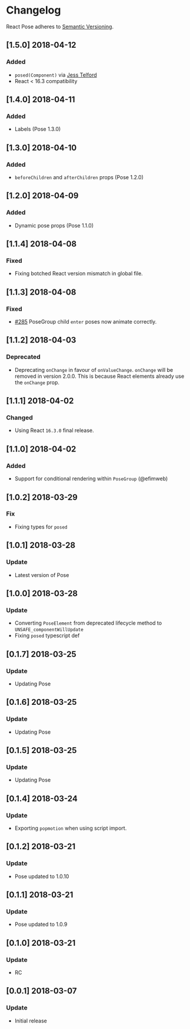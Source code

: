 # Changelog

React Pose adheres to [Semantic Versioning](http://semver.org/).

## [1.5.0] 2018-04-12

### Added

- `posed(Component)` via [Jess Telford](https://twitter.com/jesstelford)
- React < 16.3 compatibility

## [1.4.0] 2018-04-11

### Added

- Labels (Pose 1.3.0)

## [1.3.0] 2018-04-10

### Added

- `beforeChildren` and `afterChildren` props (Pose 1.2.0)

## [1.2.0] 2018-04-09

### Added

- Dynamic pose props (Pose 1.1.0)

## [1.1.4] 2018-04-08

### Fixed

- Fixing botched React version mismatch in global file.

## [1.1.3] 2018-04-08

### Fixed

- [#285](https://github.com/Popmotion/popmotion/issues/285) PoseGroup child `enter` poses now animate correctly.

## [1.1.2] 2018-04-03

### Deprecated

- Deprecating `onChange` in favour of `onValueChange`. `onChange` will be removed in version 2.0.0. This is because React elements already use the `onChange` prop.

## [1.1.1] 2018-04-02

### Changed

- Using React `16.3.0` final release.

## [1.1.0] 2018-04-02

### Added

- Support for conditional rendering within `PoseGroup` (@efimweb)

## [1.0.2] 2018-03-29

### Fix

- Fixing types for `posed`

## [1.0.1] 2018-03-28

### Update

- Latest version of Pose

## [1.0.0] 2018-03-28

### Update

- Converting `PoseElement` from deprecated lifecycle method to `UNSAFE_componentWillUpdate`
- Fixing `posed` typescript def

## [0.1.7] 2018-03-25

### Update

- Updating Pose

## [0.1.6] 2018-03-25

### Update

- Updating Pose

## [0.1.5] 2018-03-25

### Update

- Updating Pose

## [0.1.4] 2018-03-24

### Update

- Exporting `popmotion` when using script import.

## [0.1.2] 2018-03-21

### Update

- Pose updated to 1.0.10

## [0.1.1] 2018-03-21

### Update

- Pose updated to 1.0.9

## [0.1.0] 2018-03-21

### Update

- RC

## [0.0.1] 2018-03-07

### Update

- Initial release